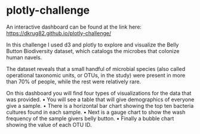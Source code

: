 # plotly-challenge

An interactive dashboard can be found at the link here: 
https://dkrug82.github.io/plotly-challenge/

In this challenge I used d3 and plotly to explore and visualize the Belly Button Biodiversity dataset, which catalogs the microbes that colonize human navels.

The dataset reveals that a small handful of microbial species (also called operational taxonomic units, or OTUs, in the study) were present in more than 70% of people, while the rest were relatively rare.

On this dashboard you will find four types of visualizations for the data that was provided. 
•	You will see a table that will give demographics of everyone give a sample.
•	There is a horizontal bar chart showing the top ten bacteria cultures found in each sample.
•	Next is a gauge chart to show the wash frequency of the sample givers belly button.
•	Finally a bubble chart showing the value of each OTU ID.
 
